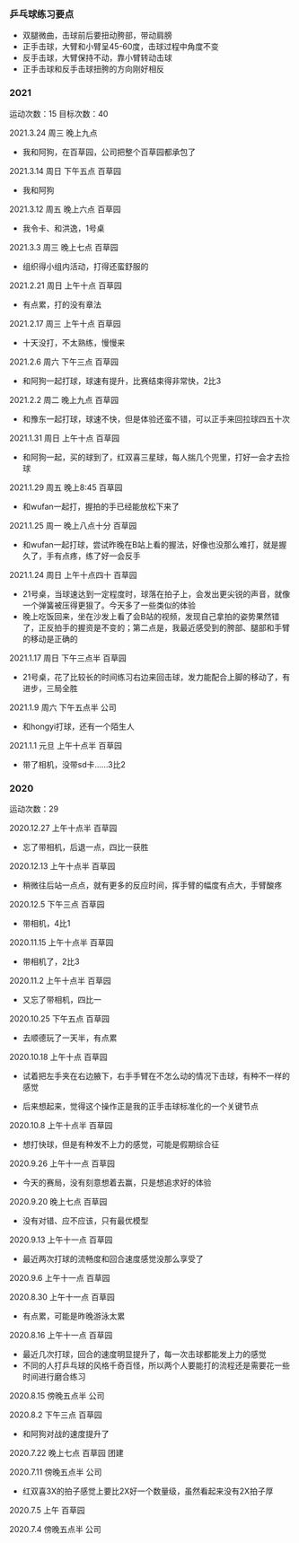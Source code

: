 ### 乒乓球练习要点
* 双腿微曲，击球前后要扭动胯部，带动肩膀
* 正手击球，大臂和小臂呈45-60度，击球过程中角度不变
* 反手击球，大臂保持不动，靠小臂转动击球
* 正手击球和反手击球扭胯的方向刚好相反

### 2021
运动次数：15
目标次数：40

2021.3.24 周三 晚上九点
- 我和阿狗，在百草园，公司把整个百草园都承包了

2021.3.14 周日 下午五点 百草园
- 我和阿狗

2021.3.12 周五 晚上六点 百草园
- 我令卡、和洪逸，1号桌

2021.3.3 周三 晚上七点 百草园
- 组织得小组内活动，打得还蛮舒服的

2021.2.21 周日 上午十点 百草园
- 有点累，打的没有章法

2021.2.17 周三 上午十点 百草园
- 十天没打，不太熟练，慢慢来


2021.2.6 周六 下午三点 百草园
- 和阿狗一起打球，球速有提升，比赛结束得非常快，2比3

2021.2.2 周二 晚上九点 百草园
- 和豫东一起打球，球速不快，但是体验还蛮不错，可以正手来回拉球四五十次

2021.1.31 周日 上午十点 百草园
- 和阿狗一起，买的球到了，红双喜三星球，每人揣几个兜里，打好一会才去捡球

2021.1.29 周五 晚上8:45 百草园
- 和wufan一起打，握拍的手已经能放松下来了

2021.1.25 周一 晚上八点十分 百草园
* 和wufan一起打球，尝试昨晚在B站上看的握法，好像也没那么难打，就是握久了，手有点疼，练了好一会反手

2021.1.24 周日 上午十点四十 百草园
* 21号桌，当球速达到一定程度时，球落在拍子上，会发出更尖锐的声音，就像一个弹簧被压得更狠了。今天多了一些类似的体验
* 晚上吃饭回来，坐在沙发上看了会B站的视频，发现自己拿拍的姿势果然错了，正反拍手的握资是不变的；第二点是，我最近感受到的胯部、腿部和手臂的移动是正确的

2021.1.17 周日 下午三点半 百草园
* 21号桌，花了比较长的时间练习右边来回击球，发力能配合上脚的移动了，有进步，三局全胜

2021.1.9 周六 下午五点半 公司
* 和hongyi打球，还有一个陌生人

2021.1.1 元旦 上午十点半 百草园
* 带了相机，没带sd卡……3比2

### 2020
运动次数：29

2020.12.27 上午十点半 百草园
* 忘了带相机，后退一点，四比一获胜

2020.12.13 上午十点半 百草园
* 稍微往后站一点点，就有更多的反应时间，挥手臂的幅度有点大，手臂酸疼

2020.12.5 下午三点 百草园
* 带相机，4比1

2020.11.15 上午十点半 百草园
* 带相机了，2比3

2020.11.2 上午十点半 百草园
* 又忘了带相机，四比一

2020.10.25 下午五点 百草园
* 去顺德玩了一天半，有点累

2020.10.18 上午十点 百草园
* 试着把左手夹在右边腋下，右手手臂在不怎么动的情况下击球，有种不一样的感觉
- 后来想起来，觉得这个操作正是我的正手击球标准化的一个关键节点

2020.10.8 上午十点半 百草园
* 想打快球，但是有种发不上力的感觉，可能是假期综合征

2020.9.26 上午十一点 百草园
* 今天的赛局，没有刻意想着去赢，只是想追求好的体验

2020.9.20 晚上七点 百草园
* 没有对错、应不应该，只有最优模型

2020.9.13 上午十一点 百草园
* 最近两次打球的流畅度和回合速度感觉没那么享受了

2020.9.6 上午十一点 百草园

2020.8.30 上午十一点 百草园
* 有点累，可能是昨晚游泳太累

2020.8.16 上午十一点 百草园
* 最近几次打球，回合的速度明显提升了，每一次击球都能发上力的感觉
* 不同的人打乒乓球的风格千奇百怪，所以两个人要能打的流程还是需要花一些时间进行磨合练习

2020.8.15 傍晚五点半 公司

2020.8.2 下午三点 百草园 
- 和阿狗对战的速度提升了

2020.7.22 晚上七点 百草园 团建

2020.7.11 傍晚五点半 公司
* 红双喜3X的拍子感觉上要比2X好一个数量级，虽然看起来没有2X拍子厚

2020.7.5 上午 百草园

2020.7.4 傍晚五点半 公司
